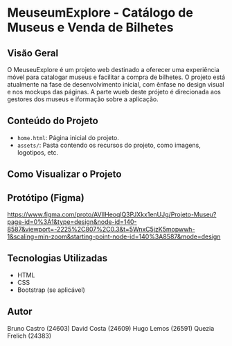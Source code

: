 # MeuseumExplore - Catálogo de Museus e Venda de Bilhetes

## Visão Geral

O MeuseuExplore é um projeto web destinado a oferecer uma experiência móvel para catalogar museus e facilitar a compra de bilhetes. 
O projeto está atualmente na fase de desenvolvimento inicial, com ênfase no design visual e nos mockups das páginas.
A parte wueb deste prójeto é direcionada aos gestores dos museus e iformação sobre a aplicação.

## Conteúdo do Projeto

- `home.html`: Página inicial do projeto.
- `assets/`: Pasta contendo os recursos do projeto, como imagens, logotipos, etc.

## Como Visualizar o Projeto


## Protótipo (Figma)

https://www.figma.com/proto/AVIlHeoqlQ3PJXkx1enUJg/Projeto-Museu?page-id=0%3A1&type=design&node-id=140-8587&viewport=-2225%2C807%2C0.3&t=5WnxC5jzK5mopwwh-1&scaling=min-zoom&starting-point-node-id=140%3A8587&mode=design


## Tecnologias Utilizadas

- HTML
- CSS
- Bootstrap (se aplicável)

## Autor

Bruno Castro (24603) 
David Costa (24609) 
Hugo Lemos (26591) 
Quezia Frelich (24383)



